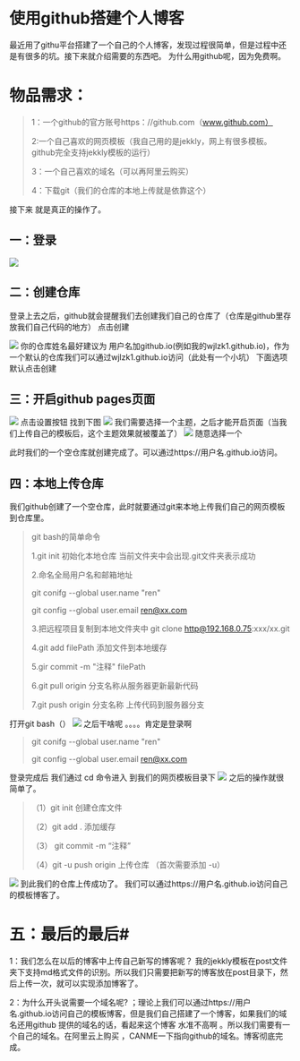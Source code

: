                              
#    使用github搭建个人博客  #


  最近用了githu平台搭建了一个自己的个人博客，发现过程很简单，但是过程中还是有很多的坑。接下来就介绍需要的东西吧。
  为什么用github呢，因为免费啊。


#   物品需求： #
> 1：一个github的官方账号https：//github.com（www.github.com）
> 
> 2:一个自己喜欢的网页模板（我自己用的是jekkly，网上有很多模板。github完全支持jekkly模板的运行）
> 
> 3：一个自己喜欢的域名（可以再阿里云购买）
> 
> 4：下载git（我们的仓库的本地上传就是依靠这个）
> 

接下来 就是真正的操作了。
##  一：登录 ##


   ![](https://i.imgur.com/k7h9rzI.jpg)

##  二：创建仓库 ##
登录上去之后，github就会提醒我们去创建我们自己的仓库了（仓库是github里存放我们自己代码的地方） 点击创建

![](https://i.imgur.com/wuBCQIG.jpg)
你的仓库姓名最好建议为 用户名加github.io(例如我的wjlzk1.github.io)，作为一个默认的仓库我们可以通过wjlzk1.github.io访问（此处有一个小坑）
下面选项默认点击创建
##   三：开启github pages页面 ##
![](https://i.imgur.com/DY14Kg9.jpg)
点击设置按钮 找到下图 ![](https://i.imgur.com/qYWbzDU.jpg)
我们需要选择一个主题，之后才能开启页面（当我们上传自己的模板后，这个主题效果就被覆盖了）
![](https://i.imgur.com/6dF7VsQ.jpg)
随意选择一个

此时我们的一个空仓库就创建完成了。可以通过https://用户名.github.io访问。

##  四：本地上传仓库 ##
我们github创建了一个空仓库，此时就要通过git来本地上传我们自己的网页模板到仓库里。


>  git bash的简单命令
> 
> 1.git init 初始化本地仓库 当前文件夹中会出现.git文件夹表示成功
> 
> 2.命名全局用户名和邮箱地址
> 
>    git conifg --global user.name "ren"  
> 
>    git config --global user.email ren@xx.com
> 
> 3.把远程项目复制到本地文件夹中 git clone http@192.168.0.75:xxx/xx.git 
> 
> 4.git add filePath 添加文件到本地缓存
> 
> 5.gir commit -m "注释" filePath
> 
> 6.git pull origin 分支名称从服务器更新最新代码
> 
> 7.git push origin 分支名称  上传代码到服务器分支
> 

打开git bash（）
![](https://i.imgur.com/egYyNnt.jpg)
之后干啥呢 。。。。肯定是登录啊
>    git conifg --global user.name "ren"  
> 
>    git config --global user.email ren@xx.com
>    
登录完成后 我们通过 cd 命令进入 到我们的网页模板目录下
![](https://i.imgur.com/WGf6F75.jpg)
之后的操作就很简单了。


> （1）git init 创建仓库文件
> 
>  （2）git add . 添加缓存
>  
>  （3） git commit -m “注释”
>  
> （4）git -u push origin 上传仓库 （首次需要添加 -u）
> 
![](https://i.imgur.com/l90Bv7p.jpg)
 到此我们的仓库上传成功了。
我们可以通过https://用户名.github.io访问自己的模板博客了。
# 五：最后的最后#

1：我们怎么在以后的博客中上传自己新写的博客呢？
 我的jekkly模板在post文件夹下支持md格式文件的识别。所以我们只需要把新写的博客放在post目录下，然后上传一次，就可以实现添加博客了。

2：为什么开头说需要一个域名呢?
 ；理论上我们可以通过https://用户名.github.io访问自己的模板博客，但是我们自己搭建了一个博客，如果我们的域名还用github 提供的域名的话，看起来这个博客 水准不高啊 。所以我们需要有一个自己的域名。在阿里云上购买 ，CANME一下指向github的域名。博客彻底完成。